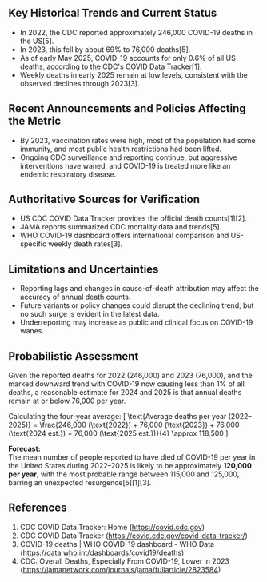 ## Key Historical Trends and Current Status

- In 2022, the CDC reported approximately 246,000 COVID-19 deaths in the US[5].
- In 2023, this fell by about 69% to 76,000 deaths[5].
- As of early May 2025, COVID-19 accounts for only 0.6% of all US deaths, according to the CDC's COVID Data Tracker[1].
- Weekly deaths in early 2025 remain at low levels, consistent with the observed declines through 2023[3].

## Recent Announcements and Policies Affecting the Metric

- By 2023, vaccination rates were high, most of the population had some immunity, and most public health restrictions had been lifted.
- Ongoing CDC surveillance and reporting continue, but aggressive interventions have waned, and COVID-19 is treated more like an endemic respiratory disease.

## Authoritative Sources for Verification

- US CDC COVID Data Tracker provides the official death counts[1][2].
- JAMA reports summarized CDC mortality data and trends[5].
- WHO COVID-19 dashboard offers international comparison and US-specific weekly death rates[3].

## Limitations and Uncertainties

- Reporting lags and changes in cause-of-death attribution may affect the accuracy of annual death counts.
- Future variants or policy changes could disrupt the declining trend, but no such surge is evident in the latest data.
- Underreporting may increase as public and clinical focus on COVID-19 wanes.

## Probabilistic Assessment

Given the reported deaths for 2022 (246,000) and 2023 (76,000), and the marked downward trend with COVID-19 now causing less than 1% of all deaths, a reasonable estimate for 2024 and 2025 is that annual deaths remain at or below 76,000 per year.

Calculating the four-year average:
\[
\text{Average deaths per year (2022–2025)} = \frac{246,000 (\text{2022}) + 76,000 (\text{2023}) + 76,000 (\text{2024 est.}) + 76,000 (\text{2025 est.})}{4} \approx 118,500
\]

**Forecast:**  
The mean number of people reported to have died of COVID-19 per year in the United States during 2022–2025 is likely to be approximately **120,000 per year**, with the most probable range between 115,000 and 125,000, barring an unexpected resurgence[5][1][3].

## References

1. CDC COVID Data Tracker: Home (https://covid.cdc.gov)
2. CDC COVID Data Tracker (https://covid.cdc.gov/covid-data-tracker/)
3. COVID-19 deaths | WHO COVID-19 dashboard - WHO Data (https://data.who.int/dashboards/covid19/deaths)
5. CDC: Overall Deaths, Especially From COVID-19, Lower in 2023 (https://jamanetwork.com/journals/jama/fullarticle/2823584)